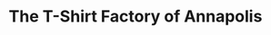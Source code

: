 ---
title: "The T-Shirt Factory of Annapolis"
url: /annapolis/the-t-shirt-factory-of-annapolis/
shop: Kleidung
---